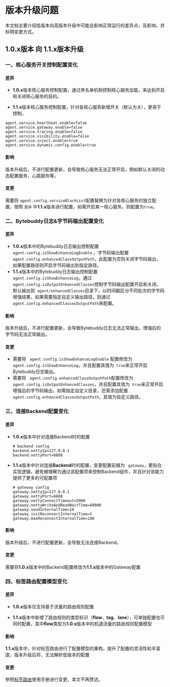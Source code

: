# 版本升级问题

本文档主要介绍低版本向高版本升级中可能会影响正常运行的差异点，及影响，并标明变更方式。

## 1.0.x版本 向 1.1.x版本升级

### 一、核心服务开关控制配置变化

#### 差异

- **1.0.x**版本核心服务控制配置，通过黑名单机制控制核心服务加载，来达到开启和关闭核心服务的目的。

- **1.1.x**版本核心服务控制配置，针对各核心服务新增开关（默认为关），更易于控制。

```properties
agent.service.heartbeat.enable=false
agent.service.gateway.enable=false
agent.service.tracing.enable=false
agent.service.visibility.enable=false
agent.service.inject.enable=true
agent.service.dynamic.config.enable=true
```

#### 影响

版本升级后，不进行配置更新，会导致核心服务无法正常开启，例如默认关闭的动态配置服务，心跳服务等。

#### 变更

需要将 `agent.config.serviceBlackList`配置替换为针对各核心服务的独立配置，按照 `差异` 中**1.1.x**版本进行配置，如需开启某一核心服务，则配置为`true`。

### 二、Bytebuddy日志&字节码输出配置变化

#### 差异

- **1.0.x**版本中的Bytebuddy日志输出控制配置 ` agent.config.isShowEnhanceLogEnable` ，字节码输出配置 ` agent.config.enhancedClassOutputPath`，此配置为空则关闭字节码输出，如果配置路径则开启字节码输出到指定路径。
- **1.1.x**版本中的Bytebuddy日志输出控制配置` agent.config.isShowEnhanceLog`，通过` agent.config.isOutputEnhancedClasses`控制字节码输出配置开启和关闭，默认输出到` agent/enhancedClasses`目录下，以时间戳区分不同批次的字节码增强结果，如果需要指定自定义输出路径，则通过` agent.config.enhancedClassesOutputPath`来配置。

#### 影响

版本升级后，不进行配置更新，会导致Bytebuddy日志无法正常输出，增强后的字节码无法正常输出。

#### 变更

- 需要将 ` agent.config.isShowEnhanceLogEnable` 配置修改为` agent.config.isShowEnhanceLog`，并且配置其值为` true`来正常开启Bytebuddy日志输出。
- 需要将 ` agent.config.enhancedClassOutputPath`配置修改为` agent.config.isOutputEnhancedClasses`，并且配置其值为` true`来正常开启增强后的字节码输出。如需指定自定义目录，还需添加配置` agent.config.enhancedClassesOutputPath`，其值为自定义路径。

### 三、连接Backend配置变化

#### 差异

- **1.0.x**版本中针对连接Backend时的配置

    ```properties
    # backend config
    backend.nettyIp=127.0.0.1
    backend.nettyPort=6888
    ```

- **1.1.x**版本中针对连接**Backend**时的配置，变更配置前缀为 ` gateway`，更贴合实现逻辑，避免被理解为通过该配置项来控制Backend组件，并且针对该能力提供了更多的可配置项

    ```properties
    # gateway config
    gateway.nettyIp=127.0.0.1
    gateway.nettyPort=6888
    gateway.nettyConnectTimeout=5000
    gateway.nettyWriteAndReadWaitTime=60000
    gateway.sendInternalTime=10
    gateway.initReconnectInternalTime=5
    gateway.maxReconnectInternalTime=180
    ```


#### 影响

版本升级后，不进行配置更新，会导致无法连接Backend。

#### 变更

需要将**1.0.x**版本中的Backend配置修改为**1.1.x**版本中的Gateway配置

### 四、标签路由配置模型变化

#### 差异

- **1.0.x**版本仅支持基于流量的路由规则配置

- **1.1.x**版本中新增了路由规则的类型标识（**flow**、**tag**、**lane**），可单独配置也可同时配置，其中**flow**类型为**1.0.x**版本中的机遇流量的路由规则配置模型

#### 影响

**1.1.x**版本中，针对标签路由进行了配置模型的重构，提升了配置的灵活性和丰富度，版本升级后将，无法解析低版本的配置

#### 变更

参照[标签路由](../plugin/router.md)使用手册进行变更，本文不再赘述。